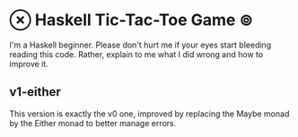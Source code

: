 # ⊗ Haskell Tic-Tac-Toe Game ⊚

I'm a Haskell beginner. Please don't hurt me if your eyes start bleeding
reading this code. Rather, explain to me what I did wrong and how to improve it.

## v1-either

This version is exactly the v0 one, improved by replacing the Maybe monad by
the Either monad to better manage errors.
